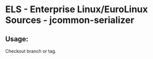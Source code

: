 # ELS - Enterprise Linux/EuroLinux Sources - jcommon-serializer 
## Usage:
  Checkout branch or tag.
